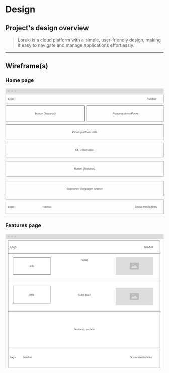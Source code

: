 # Design

## Project's design overview

> Loruki is a cloud platform with a simple, user-friendly design, making it easy
> to navigate and manage applications effortlessly.

---

## Wireframe(s)

### Home page

![Loruki's home wireframe](./home-wireframe.png)

### Features page

![Loruki's features wireframe](./features-wireframe.png)
